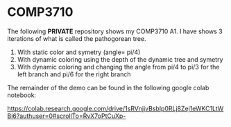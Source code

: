 # COMP3710

The following **PRIVATE** repository shows my COMP3710 A1. 
I have shows 3 iterations of what is called the pathogorean tree. 
1. With static color and symetry (angle= pi/4) 
2. With dynamic coloring using the depth of the dynamic tree and symetry 
3. With dynamic coloring and changing the angle from pi/4 to pi/3 for the left 
branch and pi/6 for the right branch

The remainder of the demo can be found in the following google colab notebook:

https://colab.research.google.com/drive/1sRVnjjvBsblp0RLj8Zej1eWKC1LtWBi6?authuser=0#scrollTo=RvX7oPtCuXp-
